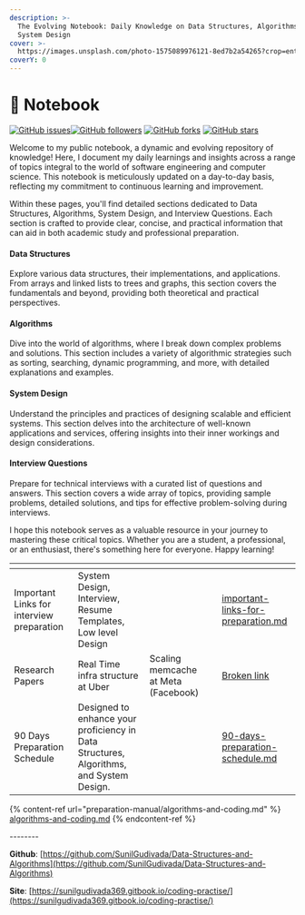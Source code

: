 ```yaml
---
description: >-
  The Evolving Notebook: Daily Knowledge on Data Structures, Algorithms, and
  System Design
cover: >-
  https://images.unsplash.com/photo-1575089976121-8ed7b2a54265?crop=entropy&cs=srgb&fm=jpg&ixid=M3wxOTcwMjR8MHwxfHNlYXJjaHw3fHxjb2Rpbmd8ZW58MHx8fHwxNzIwNTQ1NjY5fDA&ixlib=rb-4.0.3&q=85
coverY: 0
---
```


# 📒 Notebook

[![GitHub issues](https://img.shields.io/github/issues/SunilGudivada/Data-Structures-and-Algorithms.svg)![GitHub followers](https://img.shields.io/github/followers/SunilGudivada.svg?style=social\&label=Follow\&maxAge=2592000)](https://github.com/sunilGudivada?tab=followers) [![GitHub forks](https://img.shields.io/github/forks/SunilGudivada/Data-Structures-and-Algorithms.svg?style=social\&label=Fork\&maxAge=2592000)](https://github.com/SunilGudivada/Data-Structures-and-Algorithms/network/) [![GitHub stars](https://img.shields.io/github/stars/SunilGudivada/Data-Structures-and-Algorithms.svg?style=social\&label=Star\&maxAge=2592000)](https://github.com/SunilGudivada/Data-Structures-and-Algorithms/stargazers/)

Welcome to my public notebook, a dynamic and evolving repository of knowledge! Here, I document my daily learnings and insights across a range of topics integral to the world of software engineering and computer science. This notebook is meticulously updated on a day-to-day basis, reflecting my commitment to continuous learning and improvement.

Within these pages, you'll find detailed sections dedicated to Data Structures, Algorithms, System Design, and Interview Questions. Each section is crafted to provide clear, concise, and practical information that can aid in both academic study and professional preparation.

#### Data Structures

Explore various data structures, their implementations, and applications. From arrays and linked lists to trees and graphs, this section covers the fundamentals and beyond, providing both theoretical and practical perspectives.

#### Algorithms

Dive into the world of algorithms, where I break down complex problems and solutions. This section includes a variety of algorithmic strategies such as sorting, searching, dynamic programming, and more, with detailed explanations and examples.

#### System Design

Understand the principles and practices of designing scalable and efficient systems. This section delves into the architecture of well-known applications and services, offering insights into their inner workings and design considerations.

#### Interview Questions

Prepare for technical interviews with a curated list of questions and answers. This section covers a wide array of topics, providing sample problems, detailed solutions, and tips for effective problem-solving during interviews.

I hope this notebook serves as a valuable resource in your journey to mastering these critical topics. Whether you are a student, a professional, or an enthusiast, there's something here for everyone. Happy learning!





<table data-view="cards"><thead><tr><th></th><th></th><th></th><th></th><th data-hidden data-card-target data-type="content-ref"></th></tr></thead><tbody><tr><td>Important Links for interview preparation</td><td>System Design, Interview, Resume Templates, Low level Design</td><td></td><td></td><td><a href="interview-questions/important-links-for-preparation.md">important-links-for-preparation.md</a></td></tr><tr><td>Research Papers</td><td>Real Time infra structure at Uber</td><td>Scaling memcache at Meta (Facebook)</td><td></td><td><a href="broken-reference">Broken link</a></td></tr><tr><td>90 Days Preparation Schedule</td><td>Designed to enhance your proficiency in Data Structures, Algorithms, and System Design. </td><td></td><td></td><td><a href="miscellaneous/90-days-preparation-schedule.md">90-days-preparation-schedule.md</a></td></tr></tbody></table>



{% content-ref url="preparation-manual/algorithms-and-coding.md" %}
[algorithms-and-coding.md](preparation-manual/algorithms-and-coding.md)
{% endcontent-ref %}



\--------

**Github**: [https://github.com/SunilGudivada/Data-Structures-and-Algorithms](https://github.com/SunilGudivada/Data-Structures-and-Algorithms)

**Site**: [https://sunilgudivada369.gitbook.io/coding-practise/](https://sunilgudivada369.gitbook.io/coding-practise/)
